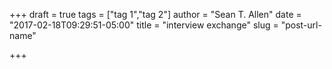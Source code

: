 +++
draft = true
tags = ["tag 1","tag 2"]
author = "Sean T. Allen"
date = "2017-02-18T09:29:51-05:00"
title = "interview exchange"
slug = "post-url-name"

+++

